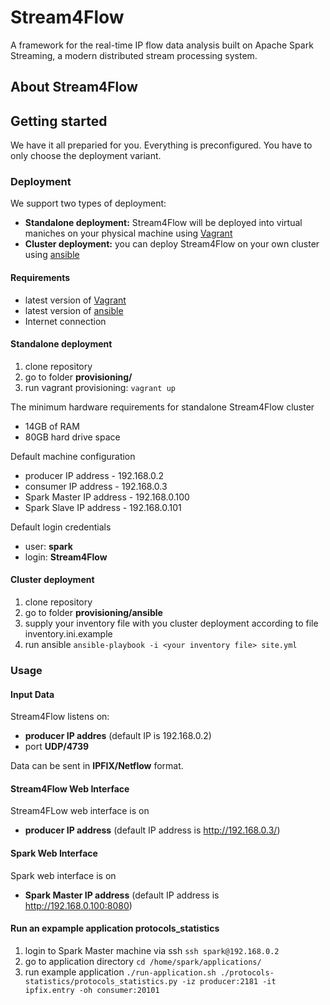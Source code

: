 # Stream4Flow
A framework for the real-time IP flow data analysis built on Apache Spark Streaming, a modern distributed stream processing system.

## About Stream4Flow



## Getting started
We have it all preparied for you. Everything is preconfigured. You have to only choose the deployment variant.

### Deployment
We support two types of deployment:
- **Standalone deployment:** Stream4Flow will be deployed into virtual maniches on your physical machine using [Vagrant](https://www.vagrantup.com/)
- **Cluster deployment:** you can deploy Stream4Flow on your own cluster using [ansible](https://www.ansible.com/)

#### Requirements
- latest version of [Vagrant](https://www.vagrantup.com/)
- latest version of [ansible](https://www.ansible.com/)
- Internet connection

#### Standalone deployment

1. clone repository
2. go to folder **provisioning/**
3. run vagrant provisioning: `vagrant up`

The minimum hardware requirements for standalone Stream4Flow cluster
- 14GB of RAM 
- 80GB hard drive space 

Default machine configuration
- producer IP address - 192.168.0.2
- consumer IP address - 192.168.0.3
- Spark Master IP address - 192.168.0.100
- Spark Slave IP address - 192.168.0.101

Default login credentials
- user: **spark**
- login: **Stream4Flow**

#### Cluster deployment
1. clone repository
2. go to folder **provisioning/ansible**
3. supply your inventory file with you cluster deployment according to file inventory.ini.example
4. run ansible `ansible-playbook -i <your inventory file> site.yml`

### Usage

#### Input Data

Stream4Flow listens on: 
- **producer IP addres** (default IP is 192.168.0.2) 
- port **UDP/4739** 

Data can be sent in **IPFIX/Netflow** format.

#### Stream4Flow Web Interface

Stream4FLow web interface is on
- **producer IP address** (default IP address is http://192.168.0.3/)
 
#### Spark Web Interface
 
Spark web interface is on
- **Spark Master IP address** (default IP address is http://192.168.0.100:8080) 

#### Run an expample application protocols_statistics

1. login to Spark Master machine via ssh
`ssh spark@192.168.0.2`
2. go to application directory
`cd /home/spark/applications/`
3. run example application
`./run-application.sh ./protocols-statistics/protocols_statistics.py -iz producer:2181 -it ipfix.entry -oh consumer:20101`
 

